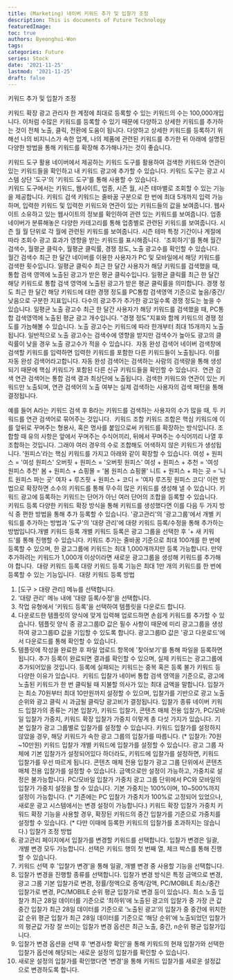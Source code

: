 ```yaml
---
title: (Marketing) 네이버 키워드 추가 및 입찰가 조정
description: This is documents of Future Technology
featuredImage: 
toc: true
authors: Byeonghui-Won
tags:
categories: Future
series: Stock
date: '2021-11-25'
lastmod: '2021-11-25'
draft: false
---
```


키워드 추가 및 입찰가 조정

키워드 확장
광고 관리자 한 계정에 최대로 등록할 수 있는 키워드의 수는 100,000개입니다. 이처럼 수많은 키워드를 등록할 수 있기 때문에 다양하고 상세한 키워드를 추가하는 것이 전체 노출, 클릭, 전환에 도움이 됩니다. 
다양하고 상세한 키워드를 등록하기 위해선 나의 비지니스가 속한 업계, 나의 제품에 관련된 키워드를 추가한 뒤 아래에 설명된 다양한 방법을 통해 키워드를 확장해 추가해나가는 것이 좋습니다.

키워드 도구 활용
네이버에서 제공하는 키워드 도구를 활용하여 검색한 키워드와 연관이 있는 키워드들을 확인하고 내 키워드 광고에 추가할 수 있습니다. 
키워드 도구는 광고 시스템 상단 '도구'의 '키워드 도구'를 통해 사용할 수 있습니다.  
​
키워드 도구에서는 키워드, 웹사이트, 업종, 시즌 월, 시즌 테마별로 조회할 수 있는 기능을 제공합니다. 
키워드
검색 키워드는 줄바꿈 구분으로 한 번에 최대 5개까지 입력 가능하며, 입력한 키워드 및 입력한 키워드와 연관이 있는 키워드들의 값을 보여줍니다.
웹사이트
소유하고 있는 웹사이트의 정보를 확인하여 관련 있는 키워드를 보여줍니다.
업종
네이버가 분류해놓은 다양한 카테고리를 통해 업종별로 관련된 키워드를 보여줍니다.
시즌 월
월 단위로 각 월에 관련된 키워드를 보여줍니다.
시즌 테마
특정 기간이나 계절에 따라 조회수 광고 효과가 영향을 받는 키워드를 표시해줍니다.
​
'조회하기'를 통해 월간 검색수, 월평균 클릭수, 월평균 클릭률, 경쟁 정도, 노출 광고수를 확인할 수 있습니다.
월간 검색수
최근 한 달간 네이버를 이용한 사용자가 PC 및 모바일에서 해당 키워드를 검색한 횟수입니다.
일평균 클릭수
최근 한 달간 사용자가 해당 키워드를 검색했을 때, 통합 검색 영역에 노출된 광고가 받은 평균 클릭수입니다.
일평균 클릭률
최근 한 달간 해당 키워드로 통합 검색 영역에 노출된 광고가 받은 평균 클릭률을 의미합니다.
경쟁 정도
최근 한 달간 해당 키워드에 대한 경쟁 정도를 PC통합 검색영역 기준으로 높음/중간/낮음으로 구분한 지표입니다. 다수의 광고주가 추가한 광고일수록 경쟁 정도는 높을 수 있습니다.
일평균 노출 광고수
최근 한 달간 사용자가 해당 키워드를 검색했을 때, PC통합 검색영역에 노출된 평균 광고 개수입니다. "경쟁 정도"지표와 함께 키워드의 경쟁 정도를 가늠해볼 수 있습니다.
노출 광고수는 키워드에 따라 한개부터 최대 15개까지 노출됩니다. 일반적으로 노출 광고수는 검색수에 영향을 받지만 검색수가 높아도 광고의 클릭률이 낮을 경우 노출 광고수가 적을 수 있습니다.
​
자동 완성 검색어
네이버 검색창에 검색할 키워드를 입력하면 입력한 키워드를 포함한 다른 키워드들이 노출됩니다. 이를 자동 완성 검색어라고합니다. 자동 완성 검색어는 검색하는 사람의 검색량을 통해 생성되기 때문에 핵심 키워드가 포함된 다른 신규 키워드들을 확인할 수 있습니다.
​
연관 검색
연관 검색어는 통합 검색 결과 최상단에 노출됩니다. 검색한 키워드와 연관이 있는 키워드만 노출되며, 연관 검색어의 노출 여부는 실제 검색하는 사용자의 검색 패턴을 통해 결정됩니다.

예를 들어 A라는 키워드 검색 후 B라는 키워드를 검색하는 사용자의 수가 많을 때, 두 키워드를 연관 검색어로 묶어주는 것입니다.
​
키워드 조합
키워드 조합은 핵심 키워드에 이를 앞뒤로 꾸며주는 형용사, 혹은 명사를 붙임으로써 키워드를 확장하는 방식입니다. 
조합할 때 유의 사항은 앞에서 꾸며주는 수식어끼리, 뒤에서 꾸며주는 수식어끼리 나열 후 조합하는 것입니다. 그래야 여러 경우의 수로 조합해도 어색하지 않은 키워드가 생성됩니다.
’원피스’라는 핵심 키워드를 가지고 아래와 같이 확장할 수 있습니다.
여성 + 원피스 = '여성 원피스'
오버핏 + 원피스 = '오버핏 원피스'
여성 + 원피스 + 추천 = '여성 원피스 추천'
봄 + 원피스 + 쇼핑몰 = '봄 원피스 쇼핑몰'
니트 + 원피스 + 파는 곳 = '니트 원피스 파는 곳'
여자 + 루즈핏 + 원피스 + 코디 = '여자 루즈핏 원피스 코디'
이런 방법으로 확장하면 소수의 키워드를 통해 무수히 많은 키워드를 생성해 낼 수 있습니다.
키워드 광고에 등록하는 키워드는 단어가 아닌 여러 단어의 조합을 등록할 수 있습니다. 
​
키워드 등록
다양한 키워드 확장 방식을 통해 키워드를 생성했다면 이를 다음 두 가지 방식 중 편한 방법을 통해 추가 등록할 수 있습니다. '광고관리'의 '광고그룹'에서 개별 키워드를 추가하는 방법과 '도구'의 '대량 관리'에 대량 키워드 등록/수정을 통해 추가하는 방법입니다.
​
개별 키워드 등록
개별 키워드 등록은 광고 그룹을 선택한 후 '+ 새 키워드'를 통해 진행할 수 있습니다.
키워드 추가는 줄바꿈 기준으로 최대 100개를 한 번에 등록할 수 있으며, 한 광고그룹에 키워드는 최대 1,000개까지만 등록 가능합니다. 만약 추가하려는 키워드가 1,000개 이상이라면 새로운 광고그룹을 생성해 키워드를 추가해야 합니다.
​
대량 키워드 등록
대량 키워드 등록 기능은 최대 1만 개의 키워드를 한 번에 등록할 수 있는 기능입니다. 
​
대량 키워드 등록 방법
1. [도구 > 대량 관리] 메뉴를 선택합니다.
​
2. '대량 관리' 메뉴 내에 '대량 등록/수정'을 선택합니다.
​
 3. 작업 유형에서 '키워드 등록'을 선택하여 템플릿을 다운로드 합니다.
​
4. 다운로드한 템플릿의 양식에 맞게 입력해 업로드하면 손쉽게 키워드를 추가할 수 있습니다.
템플릿 양식 중 광고그룹ID 값은 필수 사항이 때문에 미리 광고그룹을 생성하여 광고그룹ID 값을 기입할 수 있도록 합니다. 
광고그룹ID 값은 '광고 다운로드'에서 다운로드를 통해 확인할 수 있습니다.
​
5. 템플릿에 작성을 완료한 후 파일 업로드 항목에 '찾아보기'를 통해 파일을 등록하면 됩니다.
추가 등록이 완료되면 결과를 확인할 수 있으며, 실제 키워드는 광고그룹에 추가되어있을 것입니다.
등록에 실패되는 키워드는 중복 혹은 등록 불가 키워드 등 다양한 이유가 있습니다.
​
키워드 입찰가
네이버 통합 검색 영역을 기준으로, 광고에 노출된 키워드가 한 번 클릭될 때 지불할 의사가 있는 최대 금액을 말합니다.
입찰가는 최소 70원부터 최대 10만원까지 설정할 수 있으며, 입찰가를 기반으로 광고 노출 순위와 광고 클릭 시 과금될 클릭당 광고비가 결정됩니다. 
입찰가 종류
네이버 키워드 입찰가의 종류는 기본 입찰가, 키워드 입찰가, 콘텐츠 매체 전용 입찰가, PC/모바일 입찰가 가중치, 키워드 확장 입찰가 가중치 이렇게 총 다섯 가지가 있습니다. 
기본 입찰가
광고 그룹별로 입찰가를 설정할 수 있습니다. 키워드 입찰가를 설정하지 않았을 경우, 해당 키워드가 속한 광고 그룹의 입찰가를 따릅니다. (* 입찰가: 70원~10만원)
키워드 입찰가
개별 키워드에 입찰가를 설정할 수 있습니다. 광고 그룹 자체에 기본 입찰가가 설정되어있다 하더라도, 키워드에 입찰가를 설정하면, 키워드 입찰가를 우선 따르게 됩니다.
콘텐츠 매체 전용 입찰가
광고 그룹 단위에서 콘텐츠 매체 전용 입찰가를 설정할 수 있습니다. 금액으로만 설정이 가능하고, 가중치로 설정은 불가능합니다.
PC/모바일 입찰가 가중치
광고 그룹 단위에서 PC와 모바일의 입찰가 가중치 설정을 할 수 있습니다. 기본 가중치는 100%이며, 10~500%까지 설정이 가능합니다. (* 기존에는 PC 입찰가 가중치가 100%로 고정되어 있었으나, 새로운 광고 시스템에서는 변경 설정이 가능합니다.)
키워드 확장 입찰가 가중치
키워드 확장 기능을 사용할 경우, 확장된 키워드의 중간 입찰가를 기준으로 가중치를 설정할 수 있습니다. (* 다만 이때에 등록한 키워드의 입찰가를 초과하지는 않습니다.)
입찰가 조정 방법
1. 광고관리 페이지에서 입찰가를 변경할 키워드를 선택합니다. 입찰가 변경은 일괄, 개별 변경 모두 가능합니다.
선택은 키워드 행의 첫 번째 열, 체크 박스를 통해 진행할 수 있습니다.
2. 키워드 선택 후 '입찰가 변경'을 통해 일괄, 개별 변경 중 사용할 기능을 선택합니다.
3. 입찰가 변경을 진행할 종류를 선택합니다. 
입찰가 변경 방식은 특정 금액으로 변경, 광고 그룹 기본 입찰가로 변경, 정률/정액으로 증액/감액, PC/MOBILE 최소/중간 입찰가로 변경, PC/MOBILE 순위 평균 입찰가로 변경 등이 있습니다.
최소 노출 입찰가
최근 28일 데이터를 기준으로 ‘최하위’에 노출된 광고의 입찰가 중 가장 큰 값
중간 입찰가
최근 28일 데이터를 기준으로 ‘노출된 광고’의 입찰가 중 중간에 위치한 값
순위 평균 입찰가
최근 28일 데이터를 기준으로 ‘해당 순위’에 노출되었던 입찰가의 평균값
가장 잘 쓰이는 입찰가 변경 옵션은 최근 노출, 중간, n순위 평균 입찰가입니다. 
​
4. 입찰가 변경 옵션을 선택 후 '변경사항 확인'을 통해 키워드의 현재 입찰가와 선택한 입찰가 옵션에 해당되는 새로운 설정의 입찰가를 확인할 수 있습니다. 
​
5. 새로운 설정의 입찰가를 확인했다면 '변경'을 통해 키워드 입찰가를 새로운 설정값으로 변경하도록 합니다.
